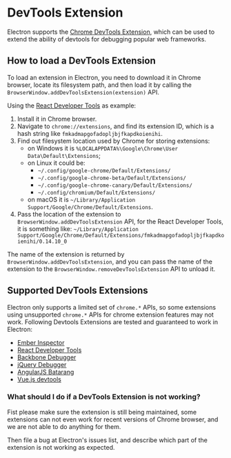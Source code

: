# DevTools Extension

Electron supports the [Chrome DevTools Extension][devtools-extension], which can
be used to extend the ability of devtools for debugging popular web frameworks.

## How to load a DevTools Extension

To load an extension in Electron, you need to download it in Chrome browser,
locate its filesystem path, and then load it by calling the
`BrowserWindow.addDevToolsExtension(extension)` API.

Using the [React Developer Tools][react-devtools] as example:

1. Install it in Chrome browser.
1. Navigate to `chrome://extensions`, and find its extension ID, which is a hash
   string like `fmkadmapgofadopljbjfkapdkoienihi`.
1. Find out filesystem location used by Chrome for storing extensions:
   * on Windows it is `%LOCALAPPDATA%\Google\Chrome\User Data\Default\Extensions`;
   * on Linux it could be:
     * `~/.config/google-chrome/Default/Extensions/`
     * `~/.config/google-chrome-beta/Default/Extensions/`
     * `~/.config/google-chrome-canary/Default/Extensions/`
     * `~/.config/chromium/Default/Extensions/`
   * on macOS it is `~/Library/Application Support/Google/Chrome/Default/Extensions`.
1. Pass the location of the extension to `BrowserWindow.addDevToolsExtension`
   API, for the React Developer Tools, it is something like:
   `~/Library/Application Support/Google/Chrome/Default/Extensions/fmkadmapgofadopljbjfkapdkoienihi/0.14.10_0`

The name of the extension is returned by `BrowserWindow.addDevToolsExtension`,
and you can pass the name of the extension to the `BrowserWindow.removeDevToolsExtension`
API to unload it.

## Supported DevTools Extensions

Electron only supports a limited set of `chrome.*` APIs, so some extensions
using unsupported `chrome.*` APIs for chrome extension features may not work.
Following Devtools Extensions are tested and guaranteed to work in Electron:

* [Ember Inspector](https://chrome.google.com/webstore/detail/ember-inspector/bmdblncegkenkacieihfhpjfppoconhi)
* [React Developer Tools](https://chrome.google.com/webstore/detail/react-developer-tools/fmkadmapgofadopljbjfkapdkoienihi)
* [Backbone Debugger](https://chrome.google.com/webstore/detail/backbone-debugger/bhljhndlimiafopmmhjlgfpnnchjjbhd)
* [jQuery Debugger](https://chrome.google.com/webstore/detail/jquery-debugger/dbhhnnnpaeobfddmlalhnehgclcmjimi)
* [AngularJS Batarang](https://chrome.google.com/webstore/detail/angularjs-batarang/ighdmehidhipcmcojjgiloacoafjmpfk)
* [Vue.js devtools](https://chrome.google.com/webstore/detail/vuejs-devtools/nhdogjmejiglipccpnnnanhbledajbpd)

### What should I do if a DevTools Extension is not working?

Fist please make sure the extension is still being maintained, some extensions
can not even work for recent versions of Chrome browser, and we are not able to
do anything for them.

Then file a bug at Electron's issues list, and describe which part of the
extension is not working as expected.

[devtools-extension]: https://developer.chrome.com/extensions/devtools
[react-devtools]: https://chrome.google.com/webstore/detail/react-developer-tools/fmkadmapgofadopljbjfkapdkoienihi
